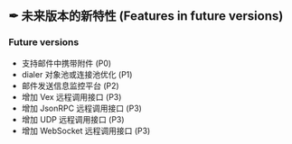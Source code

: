 ## ✒ 未来版本的新特性 (Features in future versions)

### Future versions

* 支持邮件中携带附件 (P0)
* dialer 对象池或连接池优化 (P1)
* 邮件发送信息监控平台 (P2)
* 增加 Vex 远程调用接口 (P3)
* 增加 JsonRPC 远程调用接口 (P3)
* 增加 UDP 远程调用接口 (P3)
* 增加 WebSocket 远程调用接口 (P3)
